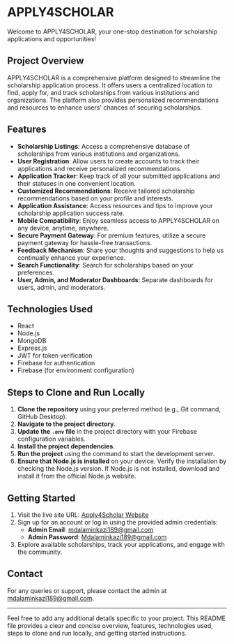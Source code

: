 # APPLY4SCHOLAR

Welcome to APPLY4SCHOLAR, your one-stop destination for scholarship applications and opportunities!

## Project Overview

APPLY4SCHOLAR is a comprehensive platform designed to streamline the scholarship application process. It offers users a centralized location to find, apply for, and track scholarships from various institutions and organizations. The platform also provides personalized recommendations and resources to enhance users' chances of securing scholarships.

## Features

- **Scholarship Listings**: Access a comprehensive database of scholarships from various institutions and organizations.
- **User Registration**: Allow users to create accounts to track their applications and receive personalized recommendations.
- **Application Tracker**: Keep track of all your submitted applications and their statuses in one convenient location.
- **Customized Recommendations**: Receive tailored scholarship recommendations based on your profile and interests.
- **Application Assistance**: Access resources and tips to improve your scholarship application success rate.
- **Mobile Compatibility**: Enjoy seamless access to APPLY4SCHOLAR on any device, anytime, anywhere.
- **Secure Payment Gateway**: For premium features, utilize a secure payment gateway for hassle-free transactions.
- **Feedback Mechanism**: Share your thoughts and suggestions to help us continually enhance your experience.
- **Search Functionality**: Search for scholarships based on your preferences.
- **User, Admin, and Moderator Dashboards**: Separate dashboards for users, admin, and moderators.

## Technologies Used

- React
- Node.js
- MongoDB
- Express.js
- JWT for token verification
- Firebase for authentication
- Firebase (for environment configuration)

## Steps to Clone and Run Locally

1. **Clone the repository** using your preferred method (e.g., Git command, GitHub Desktop).
2. **Navigate to the project directory**.
3. **Update the `.env` file** in the project directory with your Firebase configuration variables.
4. **Install the project dependencies**.
5. **Run the project** using the command to start the development server.
6. **Ensure that Node.js is installed** on your device. Verify the installation by checking the Node.js version. If Node.js is not installed, download and install it from the official Node.js website.

## Getting Started

1. Visit the live site URL: [Apply4Scholar Website](https://apply4scholar.netlify.app/)
2. Sign up for an account or log in using the provided admin credentials:
   - **Admin Email**: mdalaminkazi189@gmail.com
   - **Admin Password**: Mdalaminkazi189@gmail.com
3. Explore available scholarships, track your applications, and engage with the community.

## Contact

For any queries or support, please contact the admin at mdalaminkazi189@gmail.com.

---

Feel free to add any additional details specific to your project. This README file provides a clear and concise overview, features, technologies used, steps to clone and run locally, and getting started instructions.

